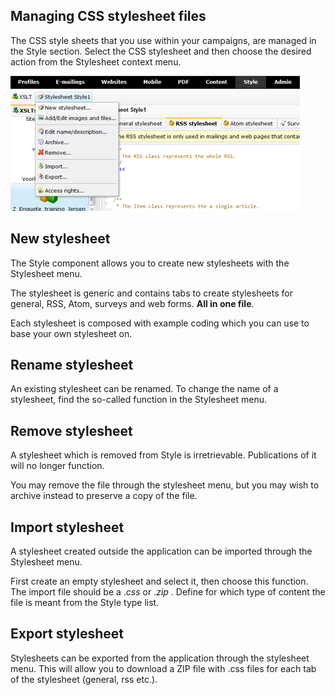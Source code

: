 ## Managing CSS stylesheet files

The CSS style sheets that you use within your campaigns, are managed in
the Style section. Select the CSS stylesheet and then choose the desired
action from the Stylesheet context menu.

![Manage stylesheet ](../images/Stylesheet.png)

New stylesheet
--------------

The Style component allows you to create new stylesheets with the
Stylesheet menu.

The stylesheet is generic and contains tabs to create stylesheets for
general, RSS, Atom, surveys and web forms. **All in one file**.

Each stylesheet is composed with example coding which you can use to
base your own stylesheet on.

Rename stylesheet
-----------------

An existing stylesheet can be renamed. To change the name of a
stylesheet, find the so-called function in the Stylesheet menu.

Remove stylesheet
-----------------

A stylesheet which is removed from Style is irretrievable. Publications
of it will no longer function.

You may remove the file through the stylesheet menu, but you may wish to
archive instead to preserve a copy of the file.

Import stylesheet
-----------------

A stylesheet created outside the application can be imported through the
Stylesheet menu.

First create an empty stylesheet and select it, then choose this
function. The import file should be a .*css* or .*zip* . Define for
which type of content the file is meant from the Style type list.

Export stylesheet
-----------------

Stylesheets can be exported from the application through the stylesheet
menu. This will allow you to download a ZIP file with .css files for
each tab of the stylesheet (general, rss etc.).

